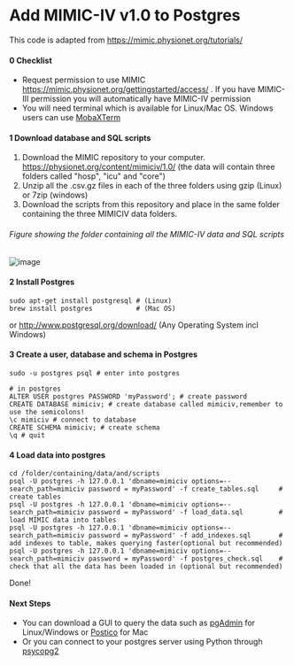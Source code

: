 # Add MIMIC-IV v1.0 to Postgres
This code is adapted from https://mimic.physionet.org/tutorials/

#### 0 Checklist
* Request permission to use MIMIC https://mimic.physionet.org/gettingstarted/access/ . If you have MIMIC-III permission you will automatically have MIMIC-IV permission
* You will need terminal which is available for Linux/Mac OS. Windows users can use [MobaXTerm](https://mobaxterm.mobatek.net/download.html)

#### 1 Download database and SQL scripts
1. Download the MIMIC repository to your computer. https://physionet.org/content/mimiciv/1.0/ (the data will contain three folders called "hosp", "icu" and "core")
2. Unzip all the .csv.gz files in each of the three folders using gzip (Linux) or 7zip (windows)
3. Download the scripts from this repository and place in the same folder containing the three MIMICIV data folders.

###### Figure showing the folder containing all the MIMIC-IV data and SQL scripts
![image](https://user-images.githubusercontent.com/74569724/117433430-5f266500-af23-11eb-90bf-81aed2d46361.png)


#### 2 Install Postgres
```
sudo apt-get install postgresql # (Linux)
brew install postgres           # (Mac OS)
```
or http://www.postgresql.org/download/ (Any Operating System incl Windows)

#### 3 Create a user, database and schema in Postgres

```
sudo -u postgres psql # enter into postgres

# in postgres
ALTER USER postgres PASSWORD 'myPassword'; # create password
CREATE DATABASE mimiciv; # create database called mimiciv,remember to use the semicolons!
\c mimiciv # connect to database
CREATE SCHEMA mimiciv; # create schema
\q # quit
```

#### 4 Load data into postgres
```
cd /folder/containing/data/and/scripts
psql -U postgres -h 127.0.0.1 'dbname=mimiciv options=--search_path=mimiciv password = myPassword' -f create_tables.sql     # create tables 
psql -U postgres -h 127.0.0.1 'dbname=mimiciv options=--search_path=mimiciv password = myPassword' -f load_data.sql         # load MIMIC data into tables
psql -U postgres -h 127.0.0.1 'dbname=mimiciv options=--search_path=mimiciv password = myPassword' -f add_indexes.sql       # add indexes to table, makes querying faster(optional but recommended)  
psql -U postgres -h 127.0.0.1 'dbname=mimiciv options=--search_path=mimiciv password = myPassword' -f postgres_check.sql    # check that all the data has been loaded in (optional but recommended) 
```
Done!

#### Next Steps
* You can download a GUI to query the data such as [pgAdmin](https://www.pgadmin.org/download/) for Linux/Windows or [Postico](https://eggerapps.at/postico/) for Mac
* Or you can connect to your postgres server using Python through [psycopg2](https://pypi.org/project/psycopg2/)
